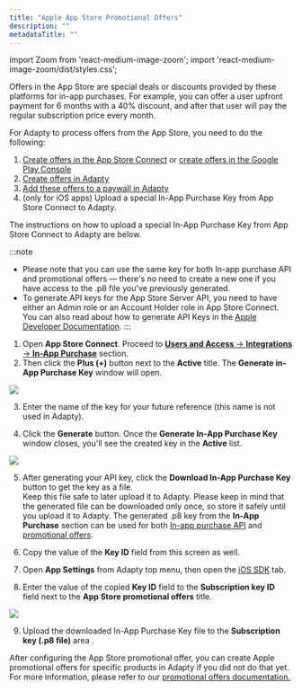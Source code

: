 ```yaml
---
title: "Apple App Store Promotional Offers"
description: ""
metadataTitle: ""
---
```


import Zoom from 'react-medium-image-zoom';
import 'react-medium-image-zoom/dist/styles.css';

Offers in the App Store are special deals or discounts provided by these platforms for in-app purchases. For example, you can offer a user upfront payment for 6 months with a 40% discount, and after that user will pay the regular subscription price every month. 

For Adapty to process offers from the App Store, you need to do the following:

1. [Create offers in the App Store Connect](app-store-offers) or [create offers in the Google Play Console](google-play-offers)
2. [Create offers in Adapty](create-offer)
3. [Add these offers to a paywall in Adapty](add-offer-to-paywall)
4. (only for iOS apps) Upload a special In-App Purchase Key from App Store Connect to Adapty.

The instructions on how to upload a special In-App Purchase Key from App Store Connect to Adapty are below.

:::note
- Please note that you can use the same key for both In-app purchase API and promotional offers — there's no need to create a new one if you have access to the .p8 file you've previously generated.
- To generate API keys for the App Store Server API, you need to have either an Admin role or an Account Holder role in App Store Connect. You can also read about how to generate API Keys in the [Apple Developer Documentation](https://developer.apple.com/documentation/appstoreserverapi/creating_api_keys_to_use_with_the_app_store_server_api).
:::

1. Open **App Store Connect**. Proceed to [**Users and Access** → **Integrations** → **In-App Purchase**](https://appstoreconnect.apple.com/access/integrations/api/subs) section.
2. Then click the **Plus (+)** button next to the **Active** title. The **Generate in-App Purchase Key** window will open.


<Zoom>
  <img src={require('./img/14687cb-generate_in-app_key.webp').default}
  style={{
    border: '1px solid #727272', /* border width and color */
    width: '700px', /* image width */
    display: 'block', /* for alignment */
    margin: '0 auto' /* center alignment */
  }}
/>
</Zoom>





3. Enter the name of the key for your future reference (this name is not used in Adapty).

4. Click the **Generate** button. Once the **Generate In-App Purchase Key** window closes, you'll see the created key in the **Active** list.

   
<Zoom>
  <img src={require('./img/258caae-integration_done_for_offers.webp').default}
  style={{
    border: '1px solid #727272', /* border width and color */
    width: '700px', /* image width */
    display: 'block', /* for alignment */
    margin: '0 auto' /* center alignment */
  }}
/>
</Zoom>




5. After generating your API key, click the **Download In-App Purchase Key** button to get the key as a file.  
   Keep this file safe to later upload it to Adapty. Please keep in mind that the generated file can be downloaded only once, so store it safely until you upload it to Adapty. The generated .p8 key from the **In-App Purchase** section can be used for both  [In-app purchase API](in-app-purchase-api-storekit-2) and [promotional offers](app-store-promotional-offers).

6. Copy the value of the **Key ID** field from this screen as well.

7. Open **App Settings** from Adapty top menu, then open the [iOS SDK](https://app.adapty.io/settings/ios-sdk) tab.

8. Enter the value of the copied **Key ID** field to the **Subscription key ID** field next to the **App Store promotional offers** title.

   
<Zoom>
  <img src={require('./img/675b593-app_store_promotional_offers_in_adapty.webp').default}
  style={{
    border: '1px solid #727272', /* border width and color */
    width: '700px', /* image width */
    display: 'block', /* for alignment */
    margin: '0 auto' /* center alignment */
  }}
/>
</Zoom>




9. Upload the downloaded In-App Purchase Key file to the **Subscription key (.p8 file)** area .

After configuring the App Store promotional offer, you can create Apple promotional offers for specific products in Adapty if you did not do that yet. For more information, please refer to our [promotional offers documentation.](offers)